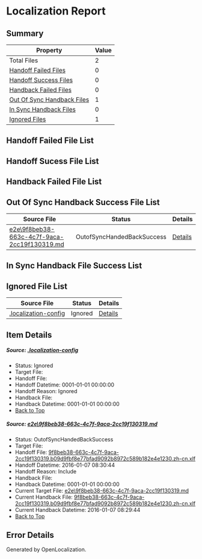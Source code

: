 # <a name='report-top'></a> Localization Report

## Summary
 Property | Value 
 -------- | ----- 
 Total Files | 2
[ Handoff Failed Files ](#handoff-failed-list)| 0
[ Handoff Success Files ](#handoff-success-list)| 0
[ Handback Failed Files ](#handback-failed-list)| 0
[ Out Of Sync Handback Files ](#outofsync-handback-success-list)| 1
[ In Sync Handback Files ](#insync-handback-success-list)| 0
[ Ignored Files ](#ignored-list)| 1

## <a name='handoff-failed-list'></a> Handoff Failed File List

## <a name='handoff-success-list'></a> Handoff Sucess File List

## <a name='handback-failed-list'></a> Handback Failed File List

## <a name='outofsync-handback-success-list'></a> Out Of Sync Handback Success File List
 Source File | Status | Details 
 ----------- | ------ | ------- 
 [e2e\9f8beb38-663c-4c7f-9aca-2cc19f130319.md](https://github.com/OpenLocalizationTest/oltest/blob/192ce467f075e2631ced4788603fcb27b1264f08/e2e/9f8beb38-663c-4c7f-9aca-2cc19f130319.md) | OutofSyncHandedBackSuccess | [Details](#771a4fc80bba1a591d3c85f7fb5d91e8c60991b31)

## <a name='insync-handback-success-list'></a> In Sync Handback File Success List

## <a name='ignored-list'></a> Ignored File List
 Source File | Status | Details 
 ----------- | ------ | ------- 
 [.localization-config](https://github.com/OpenLocalizationTest/oltest/blob/192ce467f075e2631ced4788603fcb27b1264f08/.localization-config) | Ignored | [Details](#e4725be8631cbe979bbe0fa8b97cd75f1fd41d4d0)

## Item Details
##### <a name='e4725be8631cbe979bbe0fa8b97cd75f1fd41d4d0'></a> Source: [.localization-config](https://github.com/OpenLocalizationTest/oltest/blob/192ce467f075e2631ced4788603fcb27b1264f08/.localization-config)
* Status: Ignored
* Target File: 
* Handoff File: 
* Handoff Datetime: 0001-01-01 00:00:00
* Handoff Reason: Ignored
* Handback File: 
* Handback Datetime: 0001-01-01 00:00:00
* [Back to Top](#report-top)

##### <a name='771a4fc80bba1a591d3c85f7fb5d91e8c60991b31'></a> Source: [e2e\9f8beb38-663c-4c7f-9aca-2cc19f130319.md](https://github.com/OpenLocalizationTest/oltest/blob/192ce467f075e2631ced4788603fcb27b1264f08/e2e/9f8beb38-663c-4c7f-9aca-2cc19f130319.md)
* Status: OutofSyncHandedBackSuccess
* Target File: 
* Handoff File: [9f8beb38-663c-4c7f-9aca-2cc19f130319.b09d9fbf8e77bfad9092b8972c589b182e4e1230.zh-cn.xlf](https://github.com/OpenLocalizationTestOrg/olhandoff/blob/f4518d6bff8c353c7ad01854fbcaa48a332533a8/ol-handoff/OpenLocalizationTestOrg/oltest.zh-cn/yufeih/9f8beb38-663c-4c7f-9aca-2cc19f130319.b09d9fbf8e77bfad9092b8972c589b182e4e1230.zh-cn.xlf)
* Handoff Datetime: 2016-01-07 08:30:44
* Handoff Reason: Include
* Handback File: 
* Handback Datetime: 0001-01-01 00:00:00
* Current Target File: [e2e\9f8beb38-663c-4c7f-9aca-2cc19f130319.md](https://github.com/OpenLocalizationTestOrg/oltest.zh-cn/blob/8fdf38c62f5dd3921f7ca77759cce8af0f58b7d2/e2e/9f8beb38-663c-4c7f-9aca-2cc19f130319.md)
* Current Handback File: [9f8beb38-663c-4c7f-9aca-2cc19f130319.b09d9fbf8e77bfad9092b8972c589b182e4e1230.zh-cn.xlf](https://github.com/OpenLocalizationTestOrg/olhandback/blob/35b4999c37dafe534ce72bc1aee8b58b81d72924/ol-handback/OpenLocalizationTestOrg/oltest.zh-cn/yufeih/9f8beb38-663c-4c7f-9aca-2cc19f130319.b09d9fbf8e77bfad9092b8972c589b182e4e1230.zh-cn.xlf)
* Current Handback Datetime: 2016-01-07 08:29:44
* [Back to Top](#report-top)


## Error Details

Generated by OpenLocalization.
